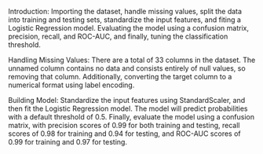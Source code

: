 Introduction: 
          Importing the dataset, handle missing values, split the data into training and testing sets, standardize the input features, and fiting a Logistic Regression model. 
Evaluating the model using a confusion matrix, precision, recall, and ROC-AUC, and finally, tuning the classification threshold.

Handling Missing Values: 
        There are a total of 33 columns in the dataset. The unnamed column contains no data and consists entirely of null values, so removing that column. 
Additionally, converting the target column to a numerical format using label encoding.

Building Model: 
        Standardize the input features using StandardScaler, and then fit the Logistic Regression model. The model will predict probabilities with a default threshold of 0.5. 
Finally, evaluate the model using a confusion matrix, with precision scores of 0.99 for both training and testing, recall scores of 0.98 for training and 0.94 for testing, 
and ROC-AUC scores of 0.99 for training and 0.97 for testing.
